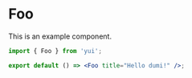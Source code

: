 # Foo

This is an example component.

```jsx
import { Foo } from 'yui';

export default () => <Foo title="Hello dumi!" />;
```
